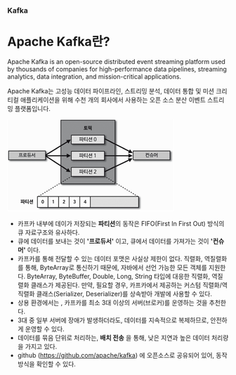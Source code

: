 
### Kafka

# Apache Kafka란?
Apache Kafka is an open-source distributed event streaming platform used by thousands of companies for high-performance data pipelines, streaming analytics, data integration, and mission-critical applications.

Apache Kafka는 고성능 데이터 파이프라인, 스트리밍 분석, 데이터 통합 및 미션 크리티컬 애플리케이션을 위해 수천 개의 회사에서 사용하는 오픈 소스 분산 이벤트 스트리밍 플랫폼입니다.

![img.png](img.png)

- 카프카 내부에 데이가 저장되는 **파티션**의 동작은 FIFO(First In First Out) 방식의 큐 자료구조와 유사하다. 
- 큐에 데이터를 보내는 것이  **'프로듀서'** 이고, 큐에서 데이터를 가져가는 것이 **'컨슈머'** 이다.
- 카프카를 통해 전달할 수 있는 데이터 포맷은 사실상 제한이 없다. 직렬화, 역질렬화를 통해, ByteArray로 통신하기 때문에, 자바에서 선언 가능한 모든 객체를 지원한다. ByteArray, ByteBuffer, Double, Long, String 타입에 대응한 직렬화, 역질렬화 클래스가 제공된다. 만약, 필요할 경우, 카프카에서 제공하는 커스텀 직렬화/역직렬화 클래스(Serializer<T>, Deserializer<T>)를 상속받아 개발에 사용할 수 있다.
- 상용 환경에서는 , 카프카를 최소 3대 이상의 서버(브로커)를 운영하는 것을 추천한다.
- 3대 중 일부 서버에 장애가 발생하더라도, 데이터를 지속적으로 복제하므로, 안전하게 운영할 수 있다.
- 데이터를 묶음 단위로 처리하는, **배치 전송** 을 통해, 낮은 지연과 높은 데이터 처리량을 가지고 있다.
- github (https://github.com/apache/kafka) 에 오픈소스로 공유되어 있어, 동작 방식을 확인할 수 있다.
